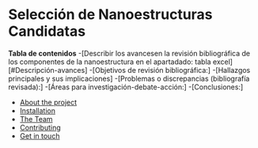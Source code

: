 # Selección de Nanoestructuras Candidatas
**Tabla de contenidos** 
-[Describir los avancesen la revisión bibliográfica de los componentes de la nanoestructura en el apartadado: tabla excel][#Descripción-avances]
-[Objetivos de revisión bibliográfica:]
-[Hallazgos principales y sus implicaciones]
-[Problemas o discrepancias (bibliografía revisada):]
-[Áreas para investigación-debate-acción:]
-[Conclusiones:]

- [About the project](#descripción-avances)
- [Installation](#install)
- [The Team](#the-team)
- [Contributing](#contributing)
- [Get in touch](#get-in-touch)
